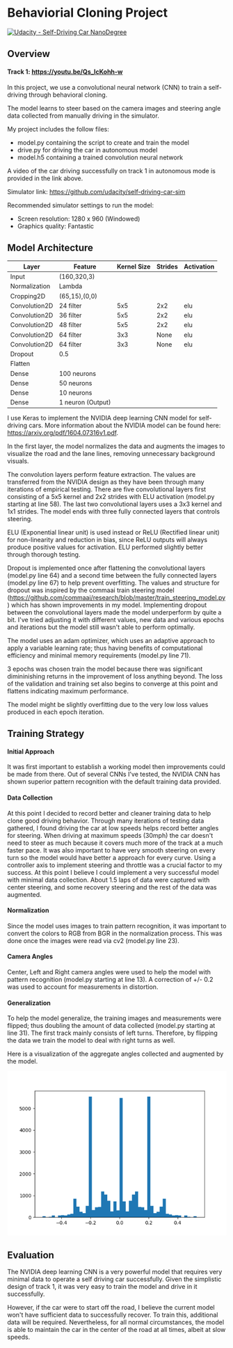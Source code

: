 # Behaviorial Cloning Project

[![Udacity - Self-Driving Car NanoDegree](https://s3.amazonaws.com/udacity-sdc/github/shield-carnd.svg)](http://www.udacity.com/drive)

Overview
---

#### Track 1: https://youtu.be/Qs_IcKohh-w

In this project, we use a convolutional neural network (CNN) to train a self-driving through behavioral cloning.  

The model learns to steer based on the camera images and steering angle data collected from manually driving in the simulator.  

My project includes the follow files:

* model.py containing the script to create and train the model
* drive.py for driving the car in autonomous model
* model.h5 containing a trained convolution neural network

A video of the car driving successfully on track 1 in autonomous mode is provided in the link above.   

Simulator link: https://github.com/udacity/self-driving-car-sim

Recommended simulator settings to run the model:
* Screen resolution: 1280 x 960 (Windowed)
* Graphics quality: Fantastic

Model Architecture
---

 Layer            |  Feature     | Kernel Size |  Strides   | Activation |
------------------|------------- |-------------|------------|------------|
Input             | (160,320,3)  |             |            |
Normalization     | Lambda       |             |            |
Cropping2D        | (65,15),(0,0)|             |            |  
Convolution2D     | 24 filter    |    5x5      |    2x2     |   elu
Convolution2D     | 36 filter    |    5x5      |    2x2     |   elu
Convolution2D     | 48 filter    |    5x5      |    2x2     |   elu
Convolution2D     | 64 filter    |    3x3      |    None    |   elu
Convolution2D     | 64 filter    |    3x3      |    None    |   elu
Dropout           | 0.5          |             |            |   
Flatten           |              |             |            |
Dense             | 100 neurons  |
Dense             | 50 neurons   |
Dense             | 10 neurons   |
Dense             | 1 neuron (Output)|


I use Keras to implement the NVIDIA deep learning CNN model for self-driving cars.  More information about the NVIDIA model can be found here: https://arxiv.org/pdf/1604.07316v1.pdf.

In the first layer, the model  normalizes the data and augments the images to visualize the road and the lane lines, removing unnecessary background visuals.  

The convolution layers perform feature extraction. The values are transferred from the NVIDIA design as they have been through many iterations of empirical testing.  There are five convolutional layers first consisting of a 5x5 kernel and 2x2 strides with ELU activation (model.py starting at line 58).  The last two convolutional layers uses a 3x3 kernel and 1x1 strides.  The model ends with three fully connected layers that controls steering.  

ELU (Exponential linear unit) is used instead or ReLU (Rectified linear unit) for non-linearity and reduction in bias, since ReLU outputs will always produce positive values for activation. ELU performed slightly better through thorough testing.   

Dropout is implemented once after flattening the convolutional layers (model.py line 64) and a second time between the fully connected layers (model.py line 67) to help prevent overfitting.  The values and structure for dropout was inspired by the commaai train steering model (https://github.com/commaai/research/blob/master/train_steering_model.py) which has shown improvements in my model.  Implementing dropout between the convolutional layers made the model underperform by quite a bit.  I've tried adjusting it with different values, new data and various epochs and iterations but the model still wasn't able to perform optimally.  

The model uses an adam optimizer, which uses an adaptive approach to apply a variable learning rate; thus having benefits of computational efficiency and minimal memory requirements (model.py line 71).

3 epochs was chosen train the model because there was significant dimininishing returns in the improvement of loss anything beyond.   The loss of the validation and training set also begins to converge at this point and flattens indicating maximum performance.  

The model might be slightly overfitting due to the very low loss values produced in each epoch iteration.  


Training Strategy
---

#### Initial Approach

It was first important to establish a working model then improvements could be made from there.  Out of several CNNs I've tested, the NVIDIA CNN has shown superior pattern recognition with the default training data provided.  

#### Data Collection

At this point I decided to record better and cleaner training data to help clone good driving behavior.  Through many iterations of testing data gathered, I found driving the car at low speeds helps record better angles for steering.  When driving at maximum speeds (30mph) the car doesn't need to steer as much because it covers much more of the track at a much faster pace.  It was also important to have very smooth steering on every turn so the model would have better a approach for every curve.  Using a controller axis to implement steering and throttle was a crucial factor to my success.  At this point I believe I could implement a very successful model with minimal data collection.  About 1.5 laps of data were captured with center steering, and some recovery steering and the rest of the data was augmented.  

#### Normalization

Since the model uses images to train pattern recognition, it was important to convert the colors to RGB from BGR in the normalization process.  This was done once the images were read via cv2 (model.py line 23).

#### Camera Angles

Center, Left and Right camera angles were used to help the model with pattern recognition (model.py starting at line 13).  A correction of +/- 0.2 was used to account for measurements in distortion.  

#### Generalization

To help the model generalize, the training images and measurements were flipped; thus doubling the amount of data collected (model.py starting at line 31).  The first track mainly consists of left turns. Therefore, by flipping the data we train the model to deal with right turns as well.  

Here is a visualization of the aggregate angles collected and augmented by the model.  

<img src="hist.png">




Evaluation
---

The NVIDIA deep learning CNN is a very powerful model that requires very minimal data to operate a self driving car successfully.  Given the simplistic design of track 1, it was very easy to train the model and drive in it successfully.  

However, if the car were to start off the road, I believe the current model won't have sufficient data to successfully recover.  To train this, additional data will be required.  Nevertheless, for all normal circumstances, the model is able to maintain the car in the center of the road at all times, albeit at slow speeds.
